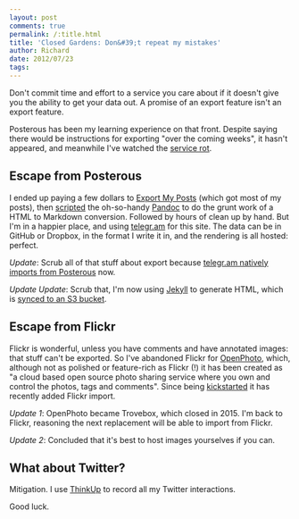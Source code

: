```yaml
---
layout: post
comments: true
permalink: /:title.html
title: 'Closed Gardens: Don&#39;t repeat my mistakes'
author: Richard
date: 2012/07/23
tags:
---
```


Don't commit time and effort to a service you care about if it doesn't give you the ability to get your data out. A promise of an export feature isn't an export feature.

Posterous has been my learning experience on that front. Despite saying there would be instructions for exporting "over the coming weeks", it hasn't appeared, and meanwhile I've watched the [service rot](http://thenextweb.com/insider/2012/07/22/twitter-owned-posterous-loses-multiple-databases-service-down-for-2-hours/).

## Escape from Posterous

I ended up paying a few dollars to [Export My Posts](https://exportmyposts.jazzychad.net/) (which got most of my posts), then [scripted](https://gist.github.com/3092041) the oh-so-handy [Pandoc](http://johnmacfarlane.net/pandoc/) to do the grunt work of a HTML to Markdown conversion.  Followed by hours of clean up by hand.  But I'm in a happier place, and using [telegr.am](https://telegr.am/) for this site. The data can be in GitHub or Dropbox, in the format I write it in, and the rendering is all hosted: perfect.

_Update_: Scrub all of that stuff about export because [telegr.am natively imports from Posterous](https://blog.telegr.am/blog/migrate_from_posterous) now.

_Update Update_: Scrub that, I'm now using [Jekyll](http://jekyllrb.com/) to generate HTML, which is [synced to an S3 bucket](http://s3tools.org/s3cmd-sync).

## Escape from Flickr

Flickr is wonderful, unless you have comments and have annotated images: that stuff can't be exported. So I've abandoned Flickr for [OpenPhoto](http://theopenphotoproject.org/), which, although not as polished or feature-rich as Flickr (!) it has been created as "a cloud based open source photo sharing service where you own and control the photos, tags and comments". Since being [kickstarted](http://www.kickstarter.com/projects/jmathai/openphoto-a-photo-service-for-your-s3-or-dropbox-a) it has recently added Flickr import.

_Update 1_: OpenPhoto became Trovebox, which closed in 2015. I'm back to Flickr, reasoning the next replacement will be able to import from Flickr.

_Update 2_: Concluded that it's best to host images yourselves if you can.

## What about Twitter?

Mitigation. I use [ThinkUp](http://thinkupapp.com/) to record all my Twitter interactions.

Good luck.
